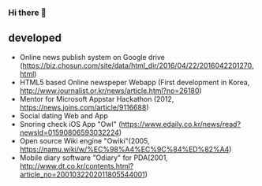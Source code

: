 ### Hi there 👋

## developed
- Online news publish system on Google drive (https://biz.chosun.com/site/data/html_dir/2016/04/22/2016042201270.html)
- HTML5 based Online newspeper Webapp (First development in Korea, http://www.journalist.or.kr/news/article.html?no=26180)
- Mentor for Microsoft Appstar Hackathon (2012, https://news.joins.com/article/9116688)
- Social dating Web and App
- Snoring check iOS App "Owl" (https://www.edaily.co.kr/news/read?newsId=01590806593032224)
- Open source Wiki engine "Owiki"(2005, https://namu.wiki/w/%EC%98%A4%EC%9C%84%ED%82%A4)
- Mobile diary software "Odiary" for PDA(2001, http://www.dt.co.kr/contents.html?article_no=2001032202011805544001)

<!--
**jungyoun/jungyoun** is a ✨ _special_ ✨ repository because its `README.md` (this file) appears on your GitHub profile.

Here are some ideas to get you started:

- 🔭 I’m currently working on ...
- 🌱 I’m currently learning ...
- 👯 I’m looking to collaborate on ...
- 🤔 I’m looking for help with ...
- 💬 Ask me about ...
- 📫 How to reach me: ...
- 😄 Pronouns: ...
- ⚡ Fun fact: ...
-->
